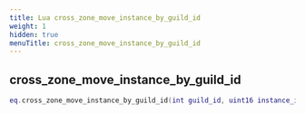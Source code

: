 ```yaml
---
title: Lua cross_zone_move_instance_by_guild_id
weight: 1
hidden: true
menuTitle: cross_zone_move_instance_by_guild_id
---
```

## cross_zone_move_instance_by_guild_id
```lua
eq.cross_zone_move_instance_by_guild_id(int guild_id, uint16 instance_id) -- void
```